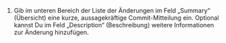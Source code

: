 1. Gib im unteren Bereich der Liste der Änderungen im Feld „Summary“ (Übersicht) eine kurze, aussagekräftige Commit-Mitteilung ein. Optional kannst Du im Feld „Description“ (Beschreibung) weitere Informationen zur Änderung hinzufügen.
